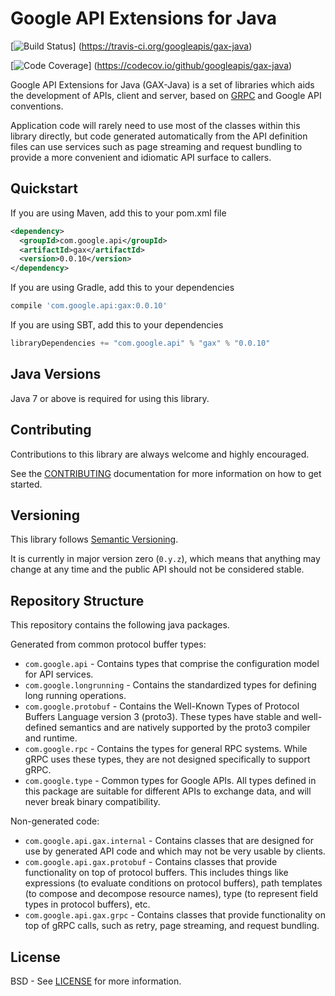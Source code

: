 Google API Extensions for Java
==============================

[![Build Status](https://travis-ci.org/googleapis/gax-java.svg?branch=master)]
(https://travis-ci.org/googleapis/gax-java)

[![Code Coverage](https://img.shields.io/codecov/c/github/googleapis/gax-java.svg)]
(https://codecov.io/github/googleapis/gax-java)


Google API Extensions for Java (GAX-Java) is a set of libraries which aids the development of APIs,
client and server, based on [GRPC](http://grpc.io) and Google API conventions.

Application code will rarely need to use most of the classes within this
library directly, but code generated automatically from the API definition
files can use services such as page streaming and request bundling to provide
a more convenient and idiomatic API surface to callers.

Quickstart
----------

If you are using Maven, add this to your pom.xml file
```xml
<dependency>
  <groupId>com.google.api</groupId>
  <artifactId>gax</artifactId>
  <version>0.0.10</version>
</dependency>
```
If you are using Gradle, add this to your dependencies
```Groovy
compile 'com.google.api:gax:0.0.10'
```
If you are using SBT, add this to your dependencies
```Scala
libraryDependencies += "com.google.api" % "gax" % "0.0.10"
```

Java Versions
-------------

Java 7 or above is required for using this library.

Contributing
------------

Contributions to this library are always welcome and highly encouraged.

See the [CONTRIBUTING] documentation for more information on how to get started.

Versioning
----------

This library follows [Semantic Versioning](http://semver.org/).

It is currently in major version zero (``0.y.z``), which means that anything
may change at any time and the public API should not be considered
stable.

Repository Structure
--------------------

This repository contains the following java packages.

Generated from common protocol buffer types:

- `com.google.api` - Contains types that comprise the configuration model for
  API services.
- `com.google.longrunning` - Contains the standardized types for defining long
  running operations.
- `com.google.protobuf` - Contains the Well-Known Types of Protocol Buffers
  Language version 3 (proto3). These types have stable and well-defined
  semantics and are natively supported by the proto3 compiler and runtime.
- `com.google.rpc` - Contains the types for general RPC systems. While gRPC
  uses these types, they are not designed specifically to support gRPC.
- `com.google.type` - Common types for Google APIs. All types defined in this
  package are suitable for different APIs to exchange data, and will never break
  binary compatibility.

Non-generated code:

- `com.google.api.gax.internal` - Contains classes that are designed for use by
  generated API code and which may not be very usable by clients.
- `com.google.api.gax.protobuf` - Contains classes that provide functionality on
  top of protocol buffers. This includes things like expressions (to evaluate
  conditions on protocol buffers), path templates (to compose and decompose
  resource names), type (to represent field types in protocol buffers), etc.
- `com.google.api.gax.grpc` - Contains classes that provide functionality on top
  of gRPC calls, such as retry, page streaming, and request bundling.

License
-------

BSD - See [LICENSE] for more information.

[CONTRIBUTING]:https://github.com/googleapis/gax-java/blob/master/CONTRIBUTING.md
[LICENSE]: https://github.com/googleapis/gax-java/blob/master/LICENSE


